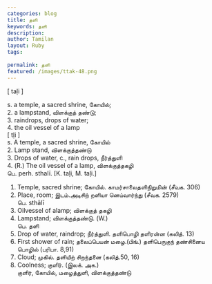 ```yaml
---
categories: blog
title: தளி
keywords: தளி
description: 
author: Tamilan
layout: Ruby
tags: 
 
permalink: தளி
featured: /images/ttak-48.png
---
```

  
[ taḷi ]  
  
s. a temple, a sacred shrine, கோயில்;  
2. a lampstand, விளக்குத் தண்டு;  
3. raindrops, drops of water;  
4. the oil vessel of a lamp  
[ tḷi ]  
s. A temple, a sacred shrine, கோயில்  
2. Lamp stand, விளக்குத்தண்டு  
3. Drops of water, c., rain drops, நீர்த்துளி  
4. (R.) The oil vessel of a lamp, விளக்குத்தகழி  
பெ. perh. sthalī. [K. taḷi, M. taḷi.]  
1. Temple, sacred shrine; கோயில். காமர்சாலைதளிநிறுமின் (சீவக. 306)  
2. Place, room; இடம்.அடிசிற் றளியா னெய்வார்ந்து (சீவக. 2579)  
பெ. sthālī  
1. Oilvessel of alamp; விளக்குத் தகழி  
2. Lampstand; விளக்குத்தண்டு. (W.)  
பெ. தளி  
1. Drop of water, raindrop; நீர்த்துளி. தளிபொழி தளிரன்ன (கலித். 13)  
2. First shower of rain; தலைப்பெயன் மழை.(பிங்.) தளிபெருகுந் தண்சினைய பொழில் (பரிபா. 8,91)  
3. Cloud; முகில். தளியிற் சிறந்தனை (கலித்.50, 16)  
4. Coolness; குளிர். (இலக். அக.)  
குளிர், கோயில், மழைத்துளி, விளக்குத்தண்டு